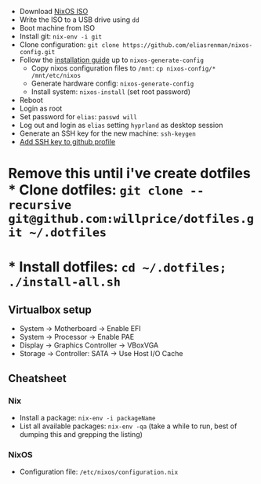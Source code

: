* Download [NixOS ISO](https://nixos.org/nixos/download.html)
* Write the ISO to a USB drive using `dd`
* Boot machine from ISO
* Install git: `nix-env -i git`
* Clone configuration: `git clone https://github.com/eliasrenman/nixos-config.git`
* Follow the [installation guide](https://nixos.org/nixos/manual/index.html#sec-installation) up to `nixos-generate-config`
  * Copy nixos configuration files to `/mnt`: `cp nixos-config/* /mnt/etc/nixos`
  * Generate hardware config: `nixos-generate-config`
  * Install system: `nixos-install` (set root password)
* Reboot
* Login as root
* Set password for `elias`: `passwd will`
* Log out and login as `elias` setting `hyprland` as desktop session
* Generate an SSH key for the new machine: `ssh-keygen`
* [Add SSH key to github profile](https://github.com/settings/ssh/new)
# Remove this until i've create dotfiles * Clone dotfiles: `git clone --recursive git@github.com:willprice/dotfiles.git ~/.dotfiles`
# * Install dotfiles: `cd ~/.dotfiles; ./install-all.sh`

## Virtualbox setup

- System -> Motherboard -> Enable EFI
- System -> Processor -> Enable PAE
- Display -> Graphics Controller -> VBoxVGA
- Storage -> Controller: SATA -> Use Host I/O Cache

## Cheatsheet
### Nix

* Install a package: `nix-env -i packageName`
* List all available packages: `nix-env -qa` (take a while to run, best of dumping this and grepping the listing)


### NixOS

* Configuration file: `/etc/nixos/configuration.nix`
